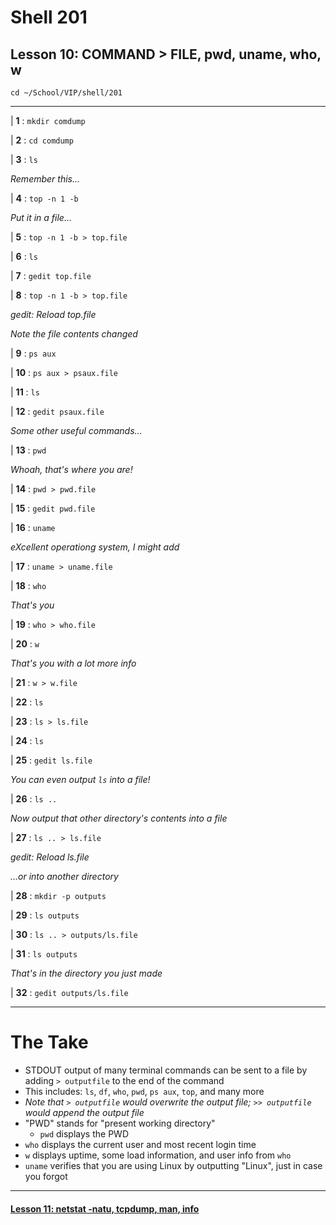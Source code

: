# Shell 201
## Lesson 10: COMMAND > FILE, pwd, uname, who, w

`cd ~/School/VIP/shell/201`

___

| **1** : `mkdir comdump`

| **2** : `cd comdump`

| **3** : `ls`

*Remember this...*

| **4** : `top -n 1 -b`

*Put it in a file...*

| **5** : `top -n 1 -b > top.file`

| **6** : `ls`

| **7** : `gedit top.file`

| **8** : `top -n 1 -b > top.file`

*gedit: Reload top.file*

*Note the file contents changed*

| **9** : `ps aux`

| **10** : `ps aux > psaux.file`

| **11** : `ls`

| **12** : `gedit psaux.file`

*Some other useful commands...*

| **13** : `pwd`

*Whoah, that's where you are!*

| **14** : `pwd > pwd.file`

| **15** : `gedit pwd.file`

| **16** : `uname`

*eXcellent operationg system, I might add*

| **17** : `uname > uname.file`

| **18** : `who`

*That's you*

| **19** : `who > who.file`

| **20** : `w`

*That's you with a lot more info*

| **21** : `w > w.file`

| **22** : `ls`

| **23** : `ls > ls.file`

| **24** : `ls`

| **25** : `gedit ls.file`

*You can even output `ls` into a file!*

| **26** : `ls ..`

*Now output that other directory's contents into a file*

| **27** : `ls .. > ls.file`

*gedit: Reload ls.file*

*...or into another directory*

| **28** : `mkdir -p outputs`

| **29** : `ls outputs`

| **30** : `ls .. > outputs/ls.file`

| **31** : `ls outputs`

*That's in the directory you just made*

| **32** : `gedit outputs/ls.file`

___

# The Take

- STDOUT output of many terminal commands can be sent to a file by adding `> outputfile` to the end of the command
 - This includes: `ls`, `df`, `who`, `pwd`, `ps aux`, `top`, and many more
- *Note that `> outputfile` would overwrite the output file; `>> outputfile` would append the output file*
- "PWD" stands for "present working directory"
  - `pwd` displays the PWD
- `who` displays the current user and most recent login time
- `w` displays uptime, some load information, and user info from `who`
- `uname` verifies that you are using Linux by outputting "Linux", just in case you forgot

___

#### [Lesson 11: netstat -natu, tcpdump, man, info](https://github.com/inkVerb/vip/blob/master/201-shell/Lesson-11.md)
